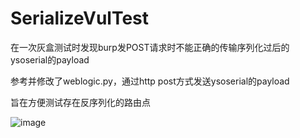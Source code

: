 # SerializeVulTest

在一次灰盒测试时发现burp发POST请求时不能正确的传输序列化过后的ysoserial的payload

参考并修改了weblogic.py，通过http post方式发送ysoserial的payload

旨在方便测试存在反序列化的路由点

![image](https://user-images.githubusercontent.com/63454826/129454278-9e4f67c0-3b62-46d9-bb68-86b65e872200.png)

